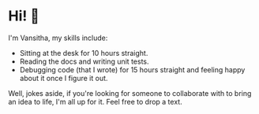 # Hi! 👋

I'm Vansitha, my skills include:
- Sitting at the desk for 10 hours straight.
- Reading the docs and writing unit tests.
- Debugging code (that I wrote) for 15 hours straight and feeling happy about it once I figure it out.

Well, jokes aside, if you're looking for someone to collaborate with to bring an idea to life, I'm all up for it. Feel free to drop a text.
